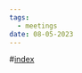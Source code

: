 ```yaml
---
tags:
  - meetings
date: 08-05-2023
---
```

#[index](notes/general-circle/old-gc-meetings/index.md) 
